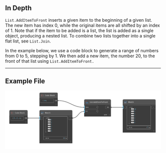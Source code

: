 ## In Depth
`List.AddItemToFront` inserts a given item to the beginning of a given list. The new item has index 0, while the original items are all shifted by an index of 1. Note that if the item to be added is a list, the list is added as a single object, producing a nested list. To combine two lists together into a single flat list, see `List.Join`. 

In the example below, we use a code block to generate a range of numbers from 0 to 5, stepping by 1. We then add a new item, the number 20, to the front of that list using `List.AddItemToFront.`
___
## Example File

![List.AddItemToFront](./DSCore.List.AddItemToFront_img.jpg)